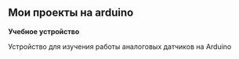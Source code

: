 <h2>Мои проекты на arduino</h2>

<b>Учебное устройство</b>

Устройство для изучения работы аналоговых датчиков на Arduino
